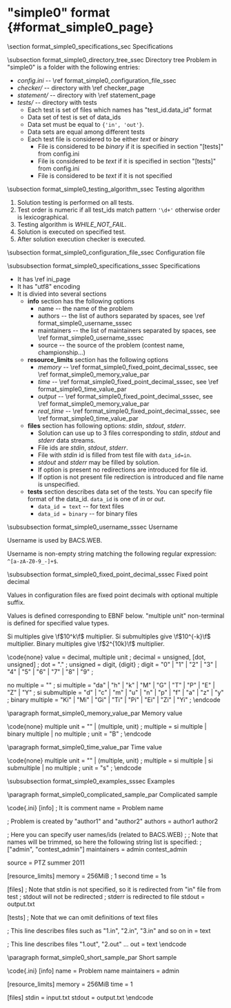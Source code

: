 "simple0" format {#format_simple0_page}
================

\section format_simple0_specifications_sec Specifications

\subsection format_simple0_directory_tree_ssec Directory tree
Problem in "simple0" is a folder with the following entries:

- *config.ini* -- \ref format_simple0_configuration_file_ssec
- *checker/* -- directory with \ref checker_page
- *statement/* -- directory with \ref statement_page
- *tests/* -- directory with tests
    - Each test is set of files which names has "test_id.data_id" format
    - Data set of test is set of data_ids
    - Data set must be equal to ``{'in', 'out'}``.
    - Data sets are equal among different tests
    - Each test file is considered to be either *text* or *binary*
        - File is considered to be *binary* if it is specified in section "[tests]" from config.ini
        - File is considered to be *text* if it is specified in section "[tests]" from config.ini
        - File is considered to be *text* if it is not specified

\subsection format_simple0_testing_algorithm_ssec Testing algorithm

1. Solution testing is performed on all tests.
2. Test order is numeric if all test_ids match pattern ``'\d+'`` otherwise order is lexicographical.
3. Testing algorithm is *WHILE_NOT_FAIL*.
4. Solution is executed on specified test.
5. After solution execution checker is executed.

\subsection format_simple0_configuration_file_ssec Configuration file

\subsubsection format_simple0_specifications_sssec Specifications
- It has \ref ini_page
- It has "utf8" encoding
- It is divied into several sections
    - **info** section has the following options
        - name -- the name of the problem
        - authors -- the list of authors separated by spaces, see \ref format_simple0_username_sssec
        - maintainers -- the list of maintainers separated by spaces, see \ref format_simple0_username_sssec
        - source -- the source of the problem (contest name, championship...)
    - **resource_limits** section has the following options
        - *memory* -- \ref format_simple0_fixed_point_decimal_sssec, see \ref format_simple0_memory_value_par
        - *time* --  \ref format_simple0_fixed_point_decimal_sssec, see \ref format_simple0_time_value_par
        - *output* -- \ref format_simple0_fixed_point_decimal_sssec, see \ref format_simple0_memory_value_par
        - *real_time* --  \ref format_simple0_fixed_point_decimal_sssec, see \ref format_simple0_time_value_par
    - **files** section has following options: *stdin*, *stdout*, *stderr*.
        - Solution can use up to 3 files corresponding to *stdin*, *stdout* and *stderr* data streams.
        - File ids are *stdin*, *stdout*, *stderr*.
        - File with *stdin* id is filled from test file with ``data_id=in``.
        - *stdout* and *stderr* may be filled by solution.
        - If option is present no redirections are introduced for file id.
        - If option is not present file redirection is introduced
          and file name is unspecified.
    - **tests** section describes data set of the tests.
      You can specify file format of the data_id.
      ``data_id`` is one of *in* or *out*.
        - ``data_id = text`` -- for text files
        - ``data_id = binary`` -- for binary files

\subsubsection format_simple0_username_sssec Username

Username is used by BACS.WEB.

Username is non-empty string matching the following regular expression: ``^[a-zA-Z0-9_-]+$``.


\subsubsection format_simple0_fixed_point_decimal_sssec Fixed point decimal

Values in configuration files are fixed point decimals
with optional multiple suffix.

Values is defined corresponding to EBNF below.
"multiple unit" non-terminal is defined for specified value types.

Si multiples give \f$10^k\f$ multiplier.
Si submultiples give \f$10^{-k}\f$ multiplier.
Binary multiples give \f$2^{10k}\f$ multiplier.


\code{none}
value = decimal, multiple unit ;
decimal = unsigned, [dot, unsigned] ;
dot = "." ;
unsigned = digit, {digit} ;
digit = "0" | "1" | "2" | "3" | "4" | "5" | "6" | "7" | "8" | "9" ;

no multiple = "" ;
si multiple = "da" | "h" | "k" | "M" | "G" | "T" | "P" | "E" | "Z" | "Y" ;
si submultiple = "d" | "c" | "m" | "u" | "n" | "p" | "f" | "a" | "z" | "y" ;
binary multiple = "Ki" | "Mi" | "Gi" | "Ti" | "Pi" | "Ei" | "Zi" | "Yi" ;
\endcode

\paragraph format_simple0_memory_value_par Memory value

\code{none}
multiple unit = "" | (multiple, unit) ;
multiple = si multiple | binary multiple | no multiple ;
unit = "B" ;
\endcode

\paragraph format_simple0_time_value_par Time value

\code{none}
multiple unit = "" | (multiple, unit) ;
multiple = si multiple | si submultiple | no multiple ;
unit = "s" ;
\endcode

\subsubsection format_simple0_examples_sssec Examples

\paragraph format_simple0_complicated_sample_par Complicated sample

\code{.ini}
[info]
; It is comment
name = Problem name

; Problem is created by "author1" and "author2"
authors = author1 author2

; Here you can specify user names/ids (related to BACS.WEB)
;
; Note that names will be trimmed, so here the following string list is specified:
; ["admin", "contest_admin"]
maintainers = admin contest_admin

source = PTZ summer 2011

[resource_limits]
memory = 256MiB
; 1 second
time = 1s

[files]
; Note that stdin is not specified, so it is redirected from "in" file from test
; stdout will not be redirected
; stderr is redirected to file
stdout = output.txt

[tests]
; Note that we can omit definitions of text files

; This line describes files such as "1.in", "2.in", "3.in" and so on
in = text

; This line describes files "1.out", "2.out" ...
out = text
\endcode


\paragraph format_simple0_short_sample_par Short sample

\code{.ini}
[info]
name = Problem name
maintainers = admin

[resource_limits]
memory = 256MiB
time = 1

[files]
stdin = input.txt
stdout = output.txt
\endcode
